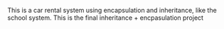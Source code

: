 This is a car rental system using encapsulation and inheritance, like the school system. This is the final inheritance + encpasulation project
